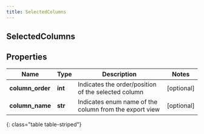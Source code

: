 ```yaml
---
title: SelectedColumns
---
```

## SelectedColumns

## Properties

|Name | Type | Description | Notes|
|------------ | ------------- | ------------- | -------------|
| **column_order** | **int** | Indicates the order/position of the selected column | [optional] |
| **column_name** | **str** | Indicates enum name of the column from the export view | [optional] |
{: class="table table-striped"}


